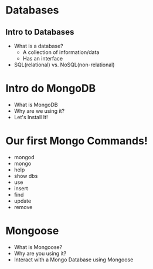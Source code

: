 # Databases

## Intro to Databases
* What is a database?
    - A collection of information/data
    - Has an interface
* SQL(relational) vs. NoSQL(non-relational)

# Intro do MongoDB
* What is MongoDB
* Why are we using it?
* Let's Install It!

# Our first Mongo Commands!
* mongod
* mongo
* help
* show dbs
* use
* insert
* find
* update
* remove

# Mongoose
* What is Mongoose?
* Why are you using it?
* Interact with a Mongo Database using Mongoose